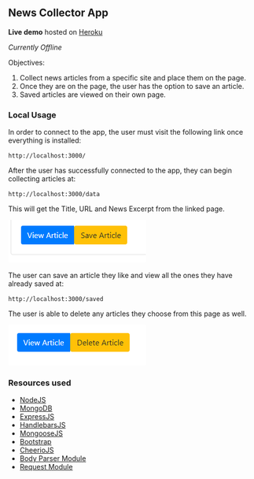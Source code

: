 ## News Collector App
**Live demo** hosted on [Heroku](https://www.heroku.com)

_Currently Offline_

Objectives:
1. Collect news articles from a specific site and place them on the page.
2. Once they are on the page, the user has the option to save an article.
3. Saved articles are viewed on their own page.

### Local Usage
In order to connect to the app, the user must visit the following link once everything is installed:
```
http://localhost:3000/
```
After the user has successfully connected to the app, they can begin collecting articles at:
```
http://localhost:3000/data
```
This will get the Title, URL and News Excerpt from the linked page.

![Image](images/article.png)

The user can save an article they like and view all the ones they have already saved at:
```
http://localhost:3000/saved
```
The user is able to delete any articles they choose from this page as well.

![Image](images/article-2.png)

### Resources used
* [NodeJS](https://nodejs.org/en/)
* [MongoDB](https://www.mongodb.com/)
* [ExpressJS](https://expressjs.com/)
* [HandlebarsJS](https://handlebarsjs.com/)
* [MongooseJS](https://mongoosejs.com/)
* [Bootstrap](https://getbootstrap.com/)
* [CheerioJS](https://github.com/cheeriojs/cheerio)
* [Body Parser Module](https://www.npmjs.com/package/body-parser)
* [Request Module](https://www.npmjs.com/package/request)